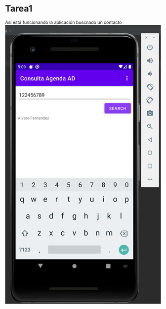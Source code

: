 # Tarea1
Así está funcionando la aplicación buscnado un contacto
![Así está funcionando la aplicación buscnado un contacto](AppFuncionando.png)
